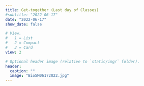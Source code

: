 ```yaml
---
title: Get-together (Last day of Classes)
#subtitle: "2022-06-17"
date: "2022-06-17"
show_date: false

# View.
#   1 = List
#   2 = Compact
#   3 = Card
view: 2

# Optional header image (relative to `static/img/` folder).
header:
  caption: ""
  image: "BioSM06172022.jpg"
---
```

